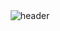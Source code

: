 <div align="center">
  <img src="https://media.discordapp.net/attachments/639868126758174741/1314696781808009367/image.png?ex=6754b64a&is=675364ca&hm=6a245ce93f4cd646c9c34852c88f34c3d439c6b290dc016b4f690d40ba42164d&=&format=webp&quality=lossless&width=1367&height=676" alt="header"/>
</div>
